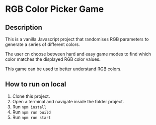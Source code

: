 # RGB Color Picker Game

## Description

This is a vanilla Javascript project that randomises RGB parameters to generate a series of different colors. 

The user cn choose between hard and easy game modes to find which color matches the displayed RGB color values.

This game can be used to better understand RGB colors.

## How to run on local

1. Clone this project.
2. Open a terminal and navigate inside the folder project.
3. Run `npm install`
4. Run `npm run build`
5. Run `npm run start`